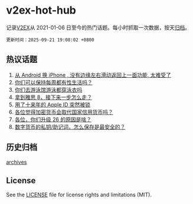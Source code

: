 # v2ex-hot-hub

 记录[V2EX](https://www.v2ex.com/)从 2021-01-06 日至今的热门话题。每小时抓取一次数据，按天[归档](archives)。

`更新时间：2025-09-21 19:08:02 +0800`

## 热议话题

1. [从 Android 换 iPhone , 没有边缘左右滑动返回上一面功能, 太难受了](https://www.v2ex.com/t/1160803)
1. [你们可以保持每周都有性生活吗？](https://www.v2ex.com/t/1160811)
1. [你们去游泳馆游泳都穿泳衣吗](https://www.v2ex.com/t/1160796)
1. [拿到雅思 8，接下来一步怎么走？](https://www.v2ex.com/t/1160762)
1. [用了十来年的 Apple ID 突然被锁](https://www.v2ex.com/t/1160848)
1. [各位觉得加密货币会取代国家信用货币吗？](https://www.v2ex.com/t/1160842)
1. [各位，你们升级 26 的原因是啥？](https://www.v2ex.com/t/1160746)
1. [数字货币的私钥/助记词，怎么保存是最安全的？](https://www.v2ex.com/t/1160814)

## 历史归档

[archives](archives)

## License

See the [LICENSE](LICENSE) file for license rights and limitations (MIT).
